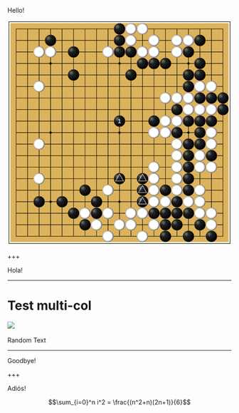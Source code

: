 Hello!

![Logo](ear_reddening.png)


+++

Hola!

---
# Test multi-col

<div class="slide-wrapper">
  <div class="left-image">
      <img src="https://raw.githubusercontent.com/maxpumperla/betago/hamburg-ai/ear_reddening.png">
  </div>
  <div class="right-text">
    <p class="text">Random Text</p>
  </div>
</div>

---

Goodbye!

+++

Adiós!

$$\sum_{i=0}^n i^2 = \frac{(n^2+n)(2n+1)}{6}$$
